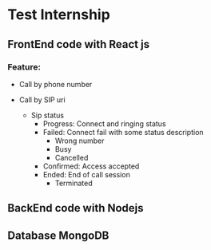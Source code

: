 # Test Internship

## FrontEnd code with React js

### Feature:

- Call by phone number
- Call by SIP uri

  - Sip status
    - Progress: Connect and ringing status
    - Failed: Connect fail with some status description
      - Wrong number
      - Busy
      - Cancelled
    - Confirmed: Access accepted
    - Ended: End of call session
      - Terminated

## BackEnd code with Nodejs

## Database MongoDB
